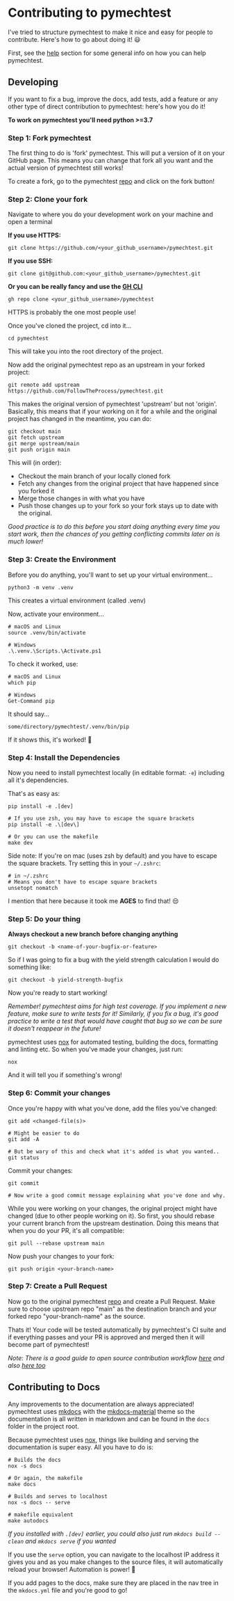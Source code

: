 # Contributing to pymechtest

I've tried to structure pymechtest to make it nice and easy for people to contribute. Here's how to go about doing it! :smiley:

First, see the [help] section for some general info on how you can help pymechtest.

## Developing

If you want to fix a bug, improve the docs, add tests, add a feature or any other type of direct contribution to pymechtest: here's how you do it!

**To work on pymechtest you'll need python >=3.7**

### Step 1: Fork pymechtest

The first thing to do is 'fork' pymechtest. This will put a version of it on your GitHub page. This means you can change that fork all you want and the actual version of pymechtest still works!

To create a fork, go to the pymechtest [repo] and click on the fork button!

### Step 2: Clone your fork

Navigate to where you do your development work on your machine and open a terminal

**If you use HTTPS:**

```shell
git clone https://github.com/<your_github_username>/pymechtest.git
```

**If you use SSH:**

```shell
git clone git@github.com:<your_github_username>/pymechtest.git
```

**Or you can be really fancy and use the [GH CLI]**

```shell
gh repo clone <your_github_username>/pymechtest
```

HTTPS is probably the one most people use!

Once you've cloned the project, cd into it...

```shell
cd pymechtest
```

This will take you into the root directory of the project.

Now add the original pymechtest repo as an upstream in your forked project:

```shell
git remote add upstream https://github.com/FollowTheProcess/pymechtest.git
```

This makes the original version of pymechtest 'upstream' but not 'origin'. Basically, this means that if your working on it for a while and the original project has changed in the meantime, you can do:

```shell
git checkout main
git fetch upstream
git merge upstream/main
git push origin main
```

This will (in order):

* Checkout the main branch of your locally cloned fork
* Fetch any changes from the original project that have happened since you forked it
* Merge those changes in with what you have
* Push those changes up to your fork so your fork stays up to date with the original.

*Good practice is to do this before you start doing anything every time you start work, then the chances of you getting conflicting commits later on is much lower!*

### Step 3: Create the Environment

Before you do anything, you'll want to set up your virtual environment...

```shell
python3 -m venv .venv
```

This creates a virtual environment (called .venv)

Now, activate your environment...

```shell
# macOS and Linux
source .venv/bin/activate

# Windows
.\.venv.\Scripts.\Activate.ps1
```

To check it worked, use:

```shell
# macOS and Linux
which pip

# Windows
Get-Command pip
```

It should say...

```shell
some/directory/pymechtest/.venv/bin/pip
```

If it shows this, it's worked! :tada:

### Step 4: Install the Dependencies

Now you need to install pymechtest locally (in editable format: `-e`) including all it's dependencies.

That's as easy as:

```shell
pip install -e .[dev]

# If you use zsh, you may have to escape the square brackets
pip install -e .\[dev\]

# Or you can use the makefile
make dev
```

Side note: If you're on mac (uses zsh by default) and you have to escape the square brackets. Try setting this in your `~/.zshrc`:

```shell
# in ~/.zshrc
# Means you don't have to escape square brackets
unsetopt nomatch
```

I mention that here because it took me **AGES** to find that! :unamused:

### Step 5: Do your thing

**Always checkout a new branch before changing anything**

```shell
git checkout -b <name-of-your-bugfix-or-feature>
```

So if I was going to fix a bug with the yield strength calculation I would do something like:

```shell
git checkout -b yield-strength-bugfix
```

Now you're ready to start working!

*Remember! pymechtest aims for high test coverage. If you implement a new feature, make sure to write tests for it! Similarly, if you fix a bug, it's good practice to write a test that would have caught that bug so we can be sure it doesn't reappear in the future!*

pymechtest uses [nox] for automated testing, building the docs, formatting and linting etc. So when you've made your changes, just run:

```shell
nox
```

And it will tell you if something's wrong!

### Step 6: Commit your changes

Once you're happy with what you've done, add the files you've changed:

```shell
git add <changed-file(s)>

# Might be easier to do
git add -A

# But be wary of this and check what it's added is what you wanted..
git status
```

Commit your changes:

```shell
git commit

# Now write a good commit message explaining what you've done and why.
```

While you were working on your changes, the original project might have changed (due to other people working on it). So first, you should rebase your current branch from the upstream destination. Doing this means that when you do your PR, it's all compatible:

```shell
git pull --rebase upstream main
```

Now push your changes to your fork:

```shell
git push origin <your-branch-name>
```

### Step 7: Create a Pull Request

Now go to the original pymechtest [repo] and create a Pull Request. Make sure to choose upstream repo "main" as the destination branch and your forked repo "your-branch-name" as the source.

Thats it! Your code will be tested automatically by pymechtest's CI suite and if everything passes and your PR is approved and merged then it will become part of pymechtest!

*Note: There is a good guide to open source contribution workflow [here] and also [here too]*

## Contributing to Docs

Any improvements to the documentation are always appreciated! pymechtest uses [mkdocs] with the [mkdocs-material] theme so the documentation is all written in markdown and can be found in the `docs` folder in the project root.

Because pymechtest uses [nox], things like building and serving the documentation is super easy. All you have to do is:

```shell
# Builds the docs
nox -s docs

# Or again, the makefile
make docs

# Builds and serves to localhost
nox -s docs -- serve

# makefile equivalent
make autodocs
```

*If you installed with `.[dev]` earlier, you could also just run `mkdocs build --clean` and `mkdocs serve` if you wanted*

If you use the `serve` option, you can navigate to the localhost IP address it gives you and as you make changes to the source files, it will automatically reload your browser! Automation is power! :robot:

If you add pages to the docs, make sure they are placed in the nav tree in the `mkdocs.yml` file and you're good to go!

[help]: help.md
[GH CLI]: https://cli.github.com
[nox]: https://nox.thea.codes/en/stable/
[repo]: https://github.com/FollowTheProcess/pymechtest
[here]: https://stackoverflow.com/questions/20956154/whats-the-workflow-to-contribute-to-an-open-source-project-using-git-pull-reque
[here too]: https://github.com/asmeurer/git-workflow
[mkdocs]: https://www.mkdocs.org
[mkdocs-material]: https://squidfunk.github.io/mkdocs-material/
